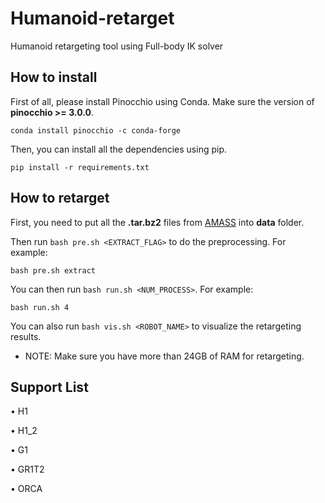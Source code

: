 # Humanoid-retarget
Humanoid retargeting tool using Full-body IK solver

## How to install

First of all, please install Pinocchio using Conda. Make sure the version of **pinocchio >= 3.0.0**.

```
conda install pinocchio -c conda-forge
```

Then, you can install all the dependencies using pip.

```
pip install -r requirements.txt
```

## How to retarget

First, you need to put all the **.tar.bz2** files from [AMASS](https://amass.is.tue.mpg.de/) into **data** folder.

Then run ``bash pre.sh <EXTRACT_FLAG>`` to do the preprocessing. For example:
```
bash pre.sh extract
```

You can then run ``bash run.sh <NUM_PROCESS>``. For example:
```
bash run.sh 4
```

You can also run ``bash vis.sh <ROBOT_NAME>`` to visualize the retargeting results.

* NOTE: Make sure you have more than 24GB of RAM for retargeting.


## Support List

$\bullet$ H1

$\bullet$ H1_2

$\bullet$ G1

$\bullet$ GR1T2

$\bullet$ ORCA
